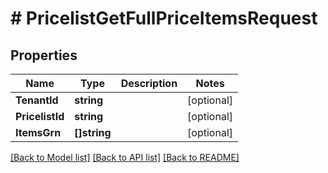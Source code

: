 # # PricelistGetFullPriceItemsRequest


## Properties 


Name | Type | Description | Notes
------------ | ------------- | ------------- | -------------
**TenantId**| **string** |   | [optional]
**PricelistId**| **string** |   | [optional]
**ItemsGrn**| **[]string** |   | [optional]


[[Back to Model list]](../../README.md#models) [[Back to API list]](../../README.md#endpoints) [[Back to README]](../../README.md)

